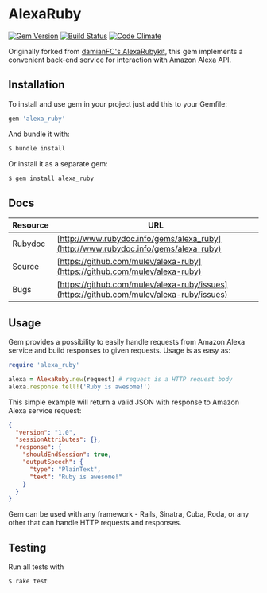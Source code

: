 # AlexaRuby

[![Gem Version](https://badge.fury.io/rb/alexa_ruby.svg)](https://badge.fury.io/rb/alexa_ruby)
[![Build Status](https://travis-ci.org/mulev/alexa-ruby.svg?branch=master)](https://travis-ci.org/mulev/alexa-ruby)
[![Code Climate](https://codeclimate.com/github/mulev/alexa-ruby/badges/gpa.svg)](https://codeclimate.com/github/mulev/alexa-ruby)

Originally forked from [damianFC's AlexaRubykit](https://github.com/damianFC/alexa-rubykit), this gem implements a convenient back-end service for interaction with Amazon Alexa API.

## Installation

To install and use gem in your project just add this to your Gemfile:

```ruby
gem 'alexa_ruby'
```

And bundle it with:

```bash
$ bundle install
```

Or install it as a separate gem:

```bash
$ gem install alexa_ruby
```

## Docs

|Resource|URL|
|---|---|
|Rubydoc|[http://www.rubydoc.info/gems/alexa_ruby](http://www.rubydoc.info/gems/alexa_ruby)|
|Source|[https://github.com/mulev/alexa-ruby](https://github.com/mulev/alexa-ruby)|
|Bugs|[https://github.com/mulev/alexa-ruby/issues](https://github.com/mulev/alexa-ruby/issues)|

## Usage

Gem provides a possibility to easily handle requests from Amazon Alexa service and build responses to given requests.
Usage is as easy as:

```ruby
require 'alexa_ruby'

alexa = AlexaRuby.new(request) # request is a HTTP request body
alexa.response.tell!('Ruby is awesome!')
```

This simple example will return a valid JSON with response to Amazon Alexa service request:

```json
{
  "version": "1.0",
  "sessionAttributes": {},
  "response": {
    "shouldEndSession": true,
    "outputSpeech": {
      "type": "PlainText",
      "text": "Ruby is awesome!"
    }
  }
}

```

Gem can be used with any framework - Rails, Sinatra, Cuba, Roda, or any other that can handle HTTP requests and responses.

## Testing

Run all tests with

```bash
$ rake test
```
